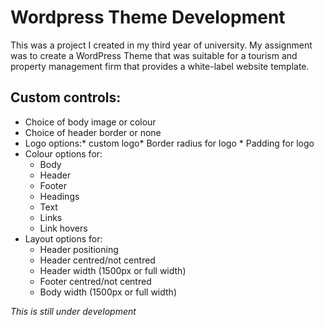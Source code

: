 
# Wordpress Theme Development

This was a project I created in my third year of university. My assignment was to create a WordPress Theme that was suitable for a tourism and property management firm that provides a white-label website template.

## Custom controls:
- Choice of body image or colour
- Choice of header border or none
- Logo options:* custom logo* Border radius for logo * Padding for logo
- Colour options for:
  * Body
  * Header
   * Footer
   * Headings
   * Text
   * Links
   * Link hovers
- Layout options for:
   * Header positioning
   * Header centred/not centred
   * Header width (1500px or full width)
   * Footer centred/not centred
   * Body width (1500px or full width)

*This is still under development*
